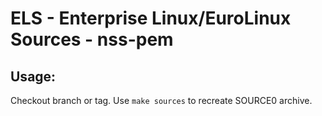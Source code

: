 # ELS - Enterprise Linux/EuroLinux Sources - nss-pem
 
## Usage:
  Checkout branch or tag. Use `make sources` to recreate  SOURCE0 archive.

